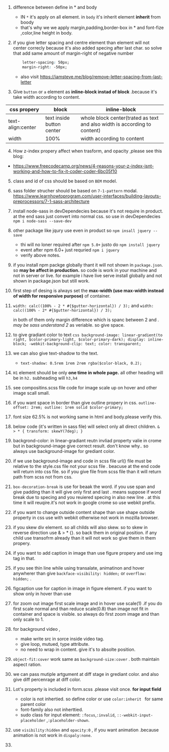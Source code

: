 1. difference between define in * and body
   -  IN `*` it's apply on all element. in `body` it's inherit element **inherit** from boody
    - that's why we we apply margin,padding,border-box in * and font-fize ,color,line height in body.
2. if you give letter spacing and centre element than element will not center correcly because it's also added specing after last char. so solve that add same amount of margin-right of negative number
   
    ```css
        letter-spacing: 50px;
        margin-right: -50px;
    ```

    -   also visit https://iamsteve.me/blog/remove-letter-spacing-from-last-letter

3. Give `button` or `a` element as **inline-block instad of block** .because it's take width according to content. 

| css propery       | block                     | inline-block                                                              |
| ----------------- | ------------------------- | ------------------------------------------------------------------------- |
| text-align:center | text inside button center | whole block center(trated as text and also width is according to content) |
| width             | 100%                      | width according to content                                                |  |  |


4. How z-index propery affect when trasform, and opacity ,please see this blog:
 -   https://www.freecodecamp.org/news/4-reasons-your-z-index-isnt-working-and-how-to-fix-it-coder-coder-6bc05f10
  
5. class and id of css should be based on `BEM` model.

6. sass folder strucher should be based on `7-1-pattern` modal. https://www.learnhowtoprogram.com/user-interfaces/building-layouts-preprocessors/7-1-sass-architecture

7. install node-sass in devDependecies because it's not require in product. at the end sass just convert into normal css. so use in devDependecies
    `npm i node-sass --save-dev`

8. other package like jqury use even in product so 
   `npm insall jquery --save`
      - thi will no loner required  after `npm 5.0+`  justo do `npm install jquery` 
      - event after npm 6.0+ just requried `npm i jquery`
      - verify above notes.
  
9. if you install npm packge globally thant it will not shown in `package.json`. so **may be affect in production.** so code is work in your machine and not in server or live. for example i have live serve install globally and not shown in package.json but still work.

10. first step of desing is always set the **max-width (use max-width  instead of width for responsive purpose)**
 of container.


        
 11. `width: calc((100% - 2 * #{$gutter-horizontal}) / 3);` and `width: calc((100% - 2* #{$gutter-horizontal}) / 3);`

     in both of them only margin difference which is spanc between  2 and *. may be sass understand 2* as veriable. so give space.


11. to give gradiant color to text
        ```css
        background-image: linear-gradient(to right, $color-primary-light, $color-primary-dark);
        display: inline-block;
        -webkit-background-clip: text;
        color: transparent;
        ```
12. we can also give text-shadow to the text.
    - `text-shadow: 0.5rem 1rem 2rem rgba($color-black, 0.2);`

13. `H1` element should be only **one time in whole page.** all other heading will be in `h2.` subheading will `h3,h4`

14. see compositins.scss file code for image scale up on hover and other image scall small.
15. if you want space in border than give outline propery in css.
        ```
                    outline-offset: 2rem;
                    outline: 1rem solid $color-primary;
        ```

16. font size 62.5% is not working same in html and body.please verify this.

17. below code (it's written in sass file) will select only all direct children.
        ```
        & > * {
                transform: skewY(7deg);
            }
        ```

18. backgrond-color: in linear-gradiant reutn invliad property valie in crome but in background-image give correct result. don't know why.. so always use background-image for grediant color.

19. if we use background-image and code in scss file url() file must be relative to the style.css file not your scss file . beacuse at the end code will return into css file. so if you give file from scss file than it will return  path from scss not from css.

20. `box-decoration-break` is use for beaak the word. if you use span and give padding than it will give only first and last . means suppose if word break due to specing and you reuiered specing in also new line . at this time it will reuqire.it's not work in google crome so use webkit prefix.  
21. if you want to change outside content shape than use shape outside property in css use with webkit otherwise not work in mozilla browser.
22. if you skew div element. so all childs will also skew. so to skew in reverse direction use & > * {}. so back them in original position. if any child use transofrm already than it will not work so give them in them propery.
23. if you want to add caption in image than use figure propery and use img tag in that.

24.  if you see thin line while using transalate, animatinon and hover anywherer than give         `backface-visibility: hidden;` or         `overflow: hidden;` . 
25.  figcaption use for caption in image in figure element. if you want to show only in hover than use 
26.  for zoom out image first scale image and in hover use scale(1) .if you do first scale normal and than reduce scale(0.8) than image not fit in container and space is visible.  so always do first zoom image and than only scale to 1.
27.  for background video ,
     -   make write src in sorce inside video tag. 
     -   give loop, mutued, type attribute. 
     -   no need to wrap in content. give it's to absolte position. 
28.  `object-fit:cover` work same as `background-size:cover` . both  maintain aspect ration.
29.  we can pass mutiple artgument at diff stage in grediant color. and also give diff percenrage at diff color.
30. Lot's property is included in form.scss .please visit once.
**for input field**
    - color is not inhertied. so define color or use `color:inherit ` for same parent color
    -  font-family also not inherttied.
    - sudo class for input element: `:focus`,`:invalid`, `::-webkit-input-placeholder` ,`:placeholder-shown`.

32. use `visibility:hidden` and `opacity:0` , if you want animation .because animation is not work in `dispaly:none`.
33. 


